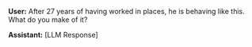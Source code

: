 **User:**
After 27 years of having worked in places, he is behaving like this. What do you make of it?

**Assistant:**
[LLM Response]

